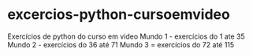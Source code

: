 # excercios-python-cursoemvideo
Exercícios de python do curso em video 
Mundo 1 - exercícios do 1 ate 35
Mundo 2 - exercícios do 36 até 71
Mundo 3 = exercícios do 72 até 115
